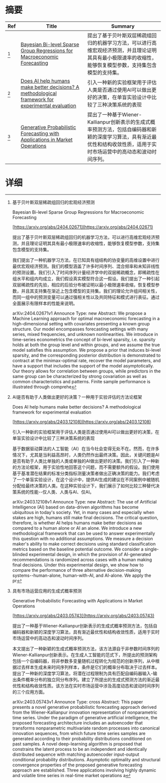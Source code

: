 # 摘要

| Ref | Title | Summary |
| --- | --- | --- |
| [^1] | [Bayesian Bi-level Sparse Group Regressions for Macroeconomic Forecasting](https://arxiv.org/abs/2404.02671) | 提出了基于贝叶斯双层稀疏组回归的机器学习方法，可以进行高维宏观经济预测，并且理论证明其具有最小极限速率的收缩性，能够恢复模型参数，支持集包含模型的支持集。 |
| [^2] | [Does AI help humans make better decisions? A methodological framework for experimental evaluation](https://arxiv.org/abs/2403.12108) | 引入一种新的实验框架用于评估人类是否通过使用AI可以做出更好的决策，在单盲实验设计中比较了三种决策系统的表现 |
| [^3] | [Generative Probabilistic Forecasting with Applications in Market Operations](https://arxiv.org/abs/2403.05743) | 提出了一种基于Wiener-Kallianpur创新表示的生成式概率预测方法，包括自编码器和新颖的深度学习算法，具有渐近最优性和结构收敛性质，适用于实时市场运营中的高动态和波动时间序列。 |

# 详细

[^1]: 基于贝叶斯双层稀疏组回归的宏观经济预测

    Bayesian Bi-level Sparse Group Regressions for Macroeconomic Forecasting

    [https://arxiv.org/abs/2404.02671](https://arxiv.org/abs/2404.02671)

    提出了基于贝叶斯双层稀疏组回归的机器学习方法，可以进行高维宏观经济预测，并且理论证明其具有最小极限速率的收缩性，能够恢复模型参数，支持集包含模型的支持集。

    

    我们提出了一种机器学习方法，在已知具有组结构的协变量的高维设置中进行最优宏观经济预测。我们的模型涵盖了许多时间序列、混合频率和未知非线性的预测设置。我们引入了时间序列计量经济学中的双层稀疏概念，即稀疏性在组水平和组内均成立，我们假设真实模型符合这一假设。我们提出了一种引起双层稀疏性的先验，相应的后验分布被证明以最小极限速率收缩，恢复模型参数，并且其支持集在渐近上包含模型的支持集。我们的理论允许组间相关性，而同一组中的预测变量可以通过强相关性以及共同特征和模式进行表征。通过全面展示有限样本的性能来说明。

    arXiv:2404.02671v1 Announce Type: new  Abstract: We propose a Machine Learning approach for optimal macroeconomic forecasting in a high-dimensional setting with covariates presenting a known group structure. Our model encompasses forecasting settings with many series, mixed frequencies, and unknown nonlinearities. We introduce in time-series econometrics the concept of bi-level sparsity, i.e. sparsity holds at both the group level and within groups, and we assume the true model satisfies this assumption. We propose a prior that induces bi-level sparsity, and the corresponding posterior distribution is demonstrated to contract at the minimax-optimal rate, recover the model parameters, and have a support that includes the support of the model asymptotically. Our theory allows for correlation between groups, while predictors in the same group can be characterized by strong covariation as well as common characteristics and patterns. Finite sample performance is illustrated through comprehe
    
[^2]: AI是否有助于人类做出更好的决策？一种用于实验评估的方法论框架

    Does AI help humans make better decisions? A methodological framework for experimental evaluation

    [https://arxiv.org/abs/2403.12108](https://arxiv.org/abs/2403.12108)

    引入一种新的实验框架用于评估人类是否通过使用AI可以做出更好的决策，在单盲实验设计中比较了三种决策系统的表现

    

    基于数据驱动算法的人工智能（AI）在当今社会变得无处不在。然而，在许多情况下，尤其是当利益高昂时，人类仍然作出最终决策。因此，关键问题是AI是否有助于人类比单独的人类或单独的AI做出更好的决策。我们引入了一种新的方法论框架，用于实验性地回答这个问题，而不需要额外的假设。我们使用基于基准潜在结果的标准分类指标测量决策者做出正确决策的能力。我们考虑了一个单盲实验设计，在这个设计中，提供AI生成的建议在不同案例中被随机分配给最终决策的人类。在这种实验设计下，我们展示了如何比较三种替代决策系统的性能--仅人类、人类与AI、仅AI。

    arXiv:2403.12108v1 Announce Type: new  Abstract: The use of Artificial Intelligence (AI) based on data-driven algorithms has become ubiquitous in today's society. Yet, in many cases and especially when stakes are high, humans still make final decisions. The critical question, therefore, is whether AI helps humans make better decisions as compared to a human alone or AI an alone. We introduce a new methodological framework that can be used to answer experimentally this question with no additional assumptions. We measure a decision maker's ability to make correct decisions using standard classification metrics based on the baseline potential outcome. We consider a single-blinded experimental design, in which the provision of AI-generated recommendations is randomized across cases with a human making final decisions. Under this experimental design, we show how to compare the performance of three alternative decision-making systems--human-alone, human-with-AI, and AI-alone. We apply the pr
    
[^3]: 具有市场运营应用的生成式概率预测

    Generative Probabilistic Forecasting with Applications in Market Operations

    [https://arxiv.org/abs/2403.05743](https://arxiv.org/abs/2403.05743)

    提出了一种基于Wiener-Kallianpur创新表示的生成式概率预测方法，包括自编码器和新颖的深度学习算法，具有渐近最优性和结构收敛性质，适用于实时市场运营中的高动态和波动时间序列。

    

    本文提出了一种新颖的生成式概率预测方法，该方法源自于非参数时间序列的Wiener-Kallianpur创新表示。在生成人工智能的范式下，所提出的预测架构包括一个自编码器，将非参数多变量随机过程转化为规范的创新序列，从中根据过去样本生成未来时间序列样本，条件是它们的概率分布取决于过去样本。提出了一种新的深度学习算法，将潜在过程限制为具有匹配自编码器输入-输出条件概率分布的独立同分布序列。建立了所提出的生成式预测方法的渐近最优性和结构收敛性质。该方法在实时市场运营中涉及高度动态和波动时间序列的三个应用方面。

    arXiv:2403.05743v1 Announce Type: cross  Abstract: This paper presents a novel generative probabilistic forecasting approach derived from the Wiener-Kallianpur innovation representation of nonparametric time series. Under the paradigm of generative artificial intelligence, the proposed forecasting architecture includes an autoencoder that transforms nonparametric multivariate random processes into canonical innovation sequences, from which future time series samples are generated according to their probability distributions conditioned on past samples. A novel deep-learning algorithm is proposed that constrains the latent process to be an independent and identically distributed sequence with matching autoencoder input-output conditional probability distributions. Asymptotic optimality and structural convergence properties of the proposed generative forecasting approach are established. Three applications involving highly dynamic and volatile time series in real-time market operations a
    

